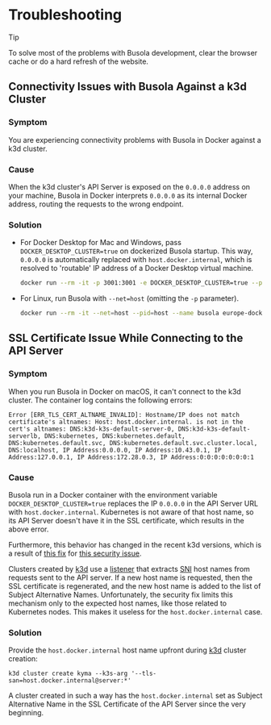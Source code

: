 # Troubleshooting

> [!TIP]
> To solve most of the problems with Busola development, clear the browser cache or do a hard refresh of the website.

## Connectivity Issues with Busola Against a k3d Cluster

### Symptom

You are experiencing connectivity problems with Busola in Docker against a k3d cluster.

### Cause

When the k3d cluster's API Server is exposed on the `0.0.0.0` address on your machine, Busola in Docker interprets `0.0.0.0` as its internal Docker address, routing the requests to the wrong endpoint.

### Solution

- For Docker Desktop for Mac and Windows, pass `DOCKER_DESKTOP_CLUSTER=true` on dockerized Busola startup. This way, `0.0.0.0` is automatically replaced with `host.docker.internal`, which is resolved to 'routable' IP address of a Docker Desktop virtual machine.

  ```bash
  docker run --rm -it -p 3001:3001 -e DOCKER_DESKTOP_CLUSTER=true --pid=host --name busola europe-docker.pkg.dev/kyma-project/prod/busola:latest
  ```

- For Linux, run Busola with `--net=host` (omitting the `-p` parameter).

  ```bash
  docker run --rm -it --net=host --pid=host --name busola europe-docker.pkg.dev/kyma-project/prod/busola:latest
  ```

## SSL Certificate Issue While Connecting to the API Server

### Symptom

When you run Busola in Docker on macOS, it can't connect to the k3d cluster. The container log contains the following errors:

```
Error [ERR_TLS_CERT_ALTNAME_INVALID]: Hostname/IP does not match certificate's altnames: Host: host.docker.internal. is not in the cert's altnames: DNS:k3d-k3s-default-server-0, DNS:k3d-k3s-default-serverlb, DNS:kubernetes, DNS:kubernetes.default, DNS:kubernetes.default.svc, DNS:kubernetes.default.svc.cluster.local, DNS:localhost, IP Address:0.0.0.0, IP Address:10.43.0.1, IP Address:127.0.0.1, IP Address:172.28.0.3, IP Address:0:0:0:0:0:0:0:1
```

### Cause

Busola run in a Docker container with the environment variable `DOCKER_DESKTOP_CLUSTER=true` replaces the IP `0.0.0.0` in the API Server URL with `host.docker.internal`. Kubernetes is not aware of that host name, so its API Server doesn't have it in the SSL certificate, which results in the above error.

Furthermore, this behavior has changed in the recent k3d versions, which is a result of [this fix](https://github.com/k3s-io/k3s/commit/aa76942d0fcb23dd02c25aa7a0dfb96b6b915fa5) for [this security issue](https://github.com/k3s-io/k3s/security/advisories/GHSA-m4hf-6vgr-75r2).

Clusters created by [k3d](https://k3d.io/) use a [listener](https://github.com/rancher/dynamiclistener) that extracts [SNI](https://en.wikipedia.org/wiki/Server_Name_Indication) host names from requests sent to the API server. If a new host name is requested, then the SSL certificate is regenerated, and the new host name is added to the list of Subject Alternative Names. Unfortunately, the security fix limits this mechanism only to the expected host names, like those related to Kubernetes nodes. This makes it useless for the `host.docker.internal` case.

### Solution

Provide the `host.docker.internal` host name upfront during [k3d](https://k3d.io/) cluster creation:

```
k3d cluster create kyma --k3s-arg '--tls-san=host.docker.internal@server:*'
```

A cluster created in such a way has the `host.docker.internal` set as Subject Alternative Name in the SSL Certificate of the API Server since the very beginning.
